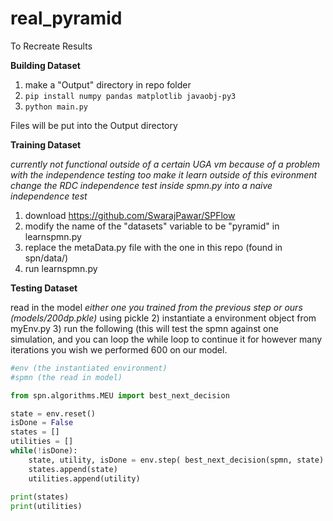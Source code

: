 # real_pyramid

To Recreate Results 


**Building Dataset**

1) make a "Output" directory in repo folder
2) `pip install numpy pandas matplotlib javaobj-py3`
3) `python main.py`

Files will be put into the Output directory


**Training Dataset**

*currently not functional outside of a certain UGA vm because of a problem with the independence testing*
*too make it learn outside of this evironment change the RDC independence test inside spmn.py into a naive independence test*
1) download https://github.com/SwarajPawar/SPFlow
2) modify the name of the "datasets" variable to be "pyramid" in learnspmn.py
3) replace the metaData.py file with the one in this repo (found in spn/data/)
4) run learnspmn.py

**Testing Dataset** 

read in the model *either one you trained from the previous step or ours (models/200dp.pkle)* using pickle
2) instantiate a environment object from myEnv.py
3) run the following  (this will test the spmn against one simulation, and you can loop the while loop to continue it for however many iterations you wish we performed 600 on our model.  
```python
#env (the instantiated environment)
#spmn (the read in model)

from spn.algorithms.MEU import best_next_decision

state = env.reset()
isDone = False
states = []
utilities = []
while(!isDone):
    state, utility, isDone = env.step( best_next_decision(spmn, state)
    states.append(state)
    utilities.append(utility)
    
print(states)
print(utilities)
```
